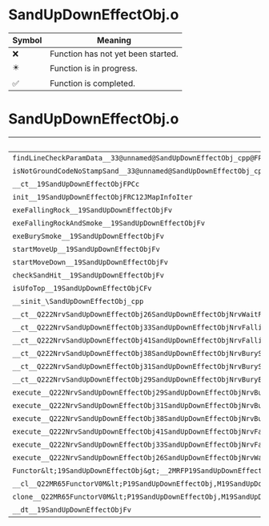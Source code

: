 # SandUpDownEffectObj.o
| Symbol | Meaning 
| ------------- | ------------- 
| :x: | Function has not yet been started. 
| :eight_pointed_black_star: | Function is in progress. 
| :white_check_mark: | Function is completed. 


# SandUpDownEffectObj.o
| Symbol | Decompiled? |
| ------------- | ------------- |
| `findLineCheckParamData__33@unnamed@SandUpDownEffectObj_cpp@FPCc` | :x: |
| `isNotGroundCodeNoStampSand__33@unnamed@SandUpDownEffectObj_cpp@FPC8Triangle` | :x: |
| `__ct__19SandUpDownEffectObjFPCc` | :x: |
| `init__19SandUpDownEffectObjFRC12JMapInfoIter` | :x: |
| `exeFallingRock__19SandUpDownEffectObjFv` | :x: |
| `exeFallingRockAndSmoke__19SandUpDownEffectObjFv` | :x: |
| `exeBurySmoke__19SandUpDownEffectObjFv` | :x: |
| `startMoveUp__19SandUpDownEffectObjFv` | :x: |
| `startMoveDown__19SandUpDownEffectObjFv` | :x: |
| `checkSandHit__19SandUpDownEffectObjFv` | :x: |
| `isUfoTop__19SandUpDownEffectObjCFv` | :x: |
| `__sinit_\SandUpDownEffectObj_cpp` | :x: |
| `__ct__Q222NrvSandUpDownEffectObj26SandUpDownEffectObjNrvWaitFv` | :x: |
| `__ct__Q222NrvSandUpDownEffectObj33SandUpDownEffectObjNrvFallingRockFv` | :x: |
| `__ct__Q222NrvSandUpDownEffectObj41SandUpDownEffectObjNrvFallingRockAndSmokeFv` | :x: |
| `__ct__Q222NrvSandUpDownEffectObj38SandUpDownEffectObjNrvBurySmokePrepareFv` | :x: |
| `__ct__Q222NrvSandUpDownEffectObj31SandUpDownEffectObjNrvBurySmokeFv` | :x: |
| `__ct__Q222NrvSandUpDownEffectObj29SandUpDownEffectObjNrvBuryEndFv` | :x: |
| `execute__Q222NrvSandUpDownEffectObj29SandUpDownEffectObjNrvBuryEndCFP5Spine` | :x: |
| `execute__Q222NrvSandUpDownEffectObj31SandUpDownEffectObjNrvBurySmokeCFP5Spine` | :x: |
| `execute__Q222NrvSandUpDownEffectObj38SandUpDownEffectObjNrvBurySmokePrepareCFP5Spine` | :x: |
| `execute__Q222NrvSandUpDownEffectObj41SandUpDownEffectObjNrvFallingRockAndSmokeCFP5Spine` | :x: |
| `execute__Q222NrvSandUpDownEffectObj33SandUpDownEffectObjNrvFallingRockCFP5Spine` | :x: |
| `execute__Q222NrvSandUpDownEffectObj26SandUpDownEffectObjNrvWaitCFP5Spine` | :x: |
| `Functor&lt;19SandUpDownEffectObj&gt;__2MRFP19SandUpDownEffectObjM19SandUpDownEffectObjFPCvPv_v_Q22MR65FunctorV0M&lt;P19SandUpDownEffectObj,M19SandUpDownEffectObjFPCvPv_v&gt;` | :x: |
| `__cl__Q22MR65FunctorV0M&lt;P19SandUpDownEffectObj,M19SandUpDownEffectObjFPCvPv_v&gt;CFv` | :x: |
| `clone__Q22MR65FunctorV0M&lt;P19SandUpDownEffectObj,M19SandUpDownEffectObjFPCvPv_v&gt;CFP7JKRHeap` | :x: |
| `__dt__19SandUpDownEffectObjFv` | :x: |
